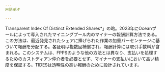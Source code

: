 ```yaml
---
用語潮汐

---
```

Transparent Index Of Distinct Extended Shares*」の略。2023年にOceanプールによって導入されたマイニングプール内のマイナーの報酬計算方法である。この方法は、最近発見されたシェアに捧げられた作業の加重パーセンテージに基づいて報酬を分配する。各証明は複数回補償され、報酬計算には取引手数料が含まれる。このシステムは、FPPSのような他の方法とは異なり、支払いを処理するためのカストディアン仲介者を必要とせず、マイナーの支払いにおいて高い精度を保証する。TIDESは透明性の高い報酬のために設計されています。